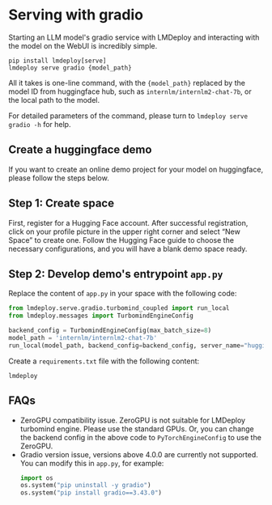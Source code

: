 # Serving with gradio

Starting an LLM model's gradio service with LMDeploy and interacting with the model on the WebUI is incredibly simple.

```shell
pip install lmdeploy[serve]
lmdeploy serve gradio {model_path}
```

All it takes is one-line command, with the `{model_path}` replaced by the model ID from huggingface hub, such as `internlm/internlm2-chat-7b`, or the local path to the model.

For detailed parameters of the command, please turn to `lmdeploy serve gradio -h` for help.

## Create a huggingface demo

If you want to create an online demo project for your model on huggingface, please follow the steps below.

## Step 1: Create space

First, register for a Hugging Face account. After successful registration, click on your profile picture in the upper right corner and select “New Space” to create one. Follow the Hugging Face guide to choose the necessary configurations, and you will have a blank demo space ready.

## Step 2: Develop demo's entrypoint `app.py`

Replace the content of `app.py` in your space with the following code:

```python
from lmdeploy.serve.gradio.turbomind_coupled import run_local
from lmdeploy.messages import TurbomindEngineConfig

backend_config = TurbomindEngineConfig(max_batch_size=8)
model_path = 'internlm/internlm2-chat-7b'
run_local(model_path, backend_config=backend_config, server_name="huggingface-space")
```

Create a `requirements.txt` file with the following content:

```
lmdeploy
```

## FAQs

- ZeroGPU compatibility issue. ZeroGPU is not suitable for LMDeploy turbomind engine. Please use the standard GPUs. Or, you can change the backend config in the above code to `PyTorchEngineConfig` to use the ZeroGPU.
- Gradio version issue, versions above 4.0.0 are currently not supported. You can modify this in `app.py`, for example:
  ```python
  import os
  os.system("pip uninstall -y gradio")
  os.system("pip install gradio==3.43.0")
  ```
